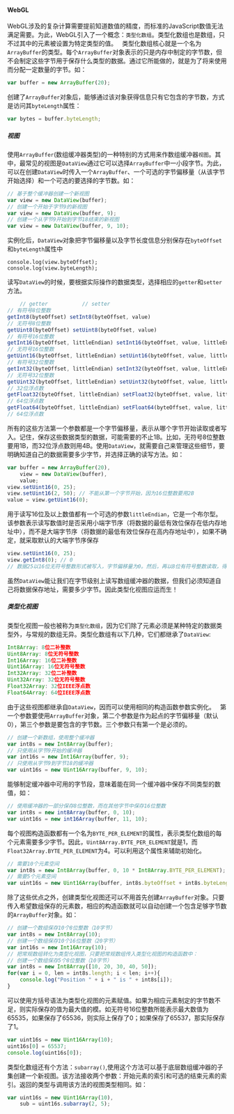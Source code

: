 #### WebGL
WebGL涉及的复杂计算需要提前知道数值的精度，而标准的JavaScript数值无法满足需要。为此，WebGL引入了一个概念：`类型化数组`。类型化数组也是数组，只不过其中的元素被设置为特定类型的值。  
类型化数组核心就是一个名为`ArrayBuffer`的类型。每个`ArrayBuffer`对象表示的只是内存中制定的字节数，但不会制定这些字节用于保存什么类型的数据。通过它所能做的，就是为了将来使用而分配一定数量的字节。如：  
```javascript
var buffer = new ArrayBuffer(20);
```
创建了`ArrayBuffer`对象后，能够通过该对象获得信息只有它包含的字节数，方式是访问其`byteLength`属性：
```javascript
var bytes = buffer.byteLength;
```
##### 视图
使用`ArrayBuffer`(数组缓冲器类型)的一种特别的方式用来作数组缓冲器`视图`。其中，最常见的视图是`DataView`通过它可以选择`ArrayBuffer`中一小段字节。为此，可以在创建`DataView`时传入一个`ArrayBuffer`、一个可选的字节偏移量（从该字节开始选择）和一个可选的要选择的字节数。如：
```javascript
// 基于整个缓冲器创建一个新视图
var view = new DataView(buffer);
// 创建一个开始于字节9的新视图
var view = new DataView(buffer, 9);
// 创建一个从字节9开始到字节18结束的新视图
var view = new DataView(buffer, 9, 10);
```
实例化后，`DataView`对象把字节偏移量以及字节长度信息分别保存在`byteOffset`和`byteLength`属性中
```javasript
console.log(view.byteOffset);
console.log(view.byteLength);
```
读写`DataView`的时候，要根据实际操作的数据类型，选择相应的`getter`和`setter`方法。
```javascript
    // getter           // setter
// 有符号8位整数
getInt8(byteOffset) setInt8(byteOffset, value)
// 无符号8位整数
getUint8(byteOffset) setUint8(byteOffset, value)
// 有符号16位整数
getInt16(byteOffset, littleEndian) setInt16(byteOffset, value, littleEndian)
// 无符号16位整数
getUint16(byteOffset, littleEndian) setUint16(byteOffset, value, littleEndian)
// 有符号32位整数
getInt32(byteOffset, littleEndian) setInt32(byteOffset, value, littleEndian)
// 无符号32位整数
getUint32(byteOffset, littleEndian) setUint32(byteOffset, value, littleEndian)
// 32位浮点数
getFloat32(byteOffset, littleEndian) setFloat32(byteOffset, value, littleEndian)
// 64位浮点数
getFloat64(byteOffset, littleEndian) setFloat64(byteOffset, value, littleEndian)
// 64位浮点数
```
所有的这些方法第一个参数都是一个字节偏移量，表示从哪个字节开始读取或者写入。记住，保存这些数据类型的数据，可能需要的不止1B。比如，无符号8位整数要用1B，而32位浮点数则用4B。使用`DataView`，就需要自己来管理这些细节，要明确知道自己的数据需要多少字节，并选择正确的读写方法。如：
```javascript
var buffer = new ArrayBuffer(20),
    view = new DataView(buffer),
    value;
view.setUint16(0, 25);
view.setUint16(2, 50); // 不能从第一个字节开始，因为16位整数要用2B
value = view.getUint16(0);
```
用于读写16位及以上数值都有一个可选的参数`littleEndian`，它是一个布尔型。该参数表示读写数值时是否采用小端字节序（将数据的最低有效位保存在低内存地址中），而不是大端字节序（将数据的最低有效位保存在高内存地址中），如果不确定，就采取默认的大端字节序保存
```javascript
view.setUint16(0, 25);
view.getInt8(0); // 0
// 数据25以16位无符号整数形式被写入，字节偏移量为0。然后，再以8位有符号整数读取，得到0。这是因为25的二进制形式前8位都是0
```
虽然`DataView`能让我们在字节级别上读写数组缓冲器的数据，但我们必须知道自己将数据保存地址，需要多少字节。因此类型化视图应运而生！
##### 类型化视图
类型化视图一般也被称为`类型化数组`，因为它们除了元素必须是某种特定的数据类型外，与常规的数组无异。类型化数组有以下几种，它们都继承了`DataView`:
```javascript
Int8Array: 8位二补整数
Uint8Array: 8位无符号整数
Int16Array: 16位二补整数
Uint16Array: 16位无符号整数
Int32Array: 32位二补整数
Uint32Array: 32位无符号整数
Float32Array: 32位IEEE浮点数
Float64Array: 64位IEEE浮点数
```
由于这些视图都继承自`DataView`，因而可以使用相同的构造函数参数实例化。  
第一个参数要使用`ArrayBuffer`对象，第二个参数是作为起点的字节偏移量（默认0），第三个参数是要包含的字节数。三个参数只有第一个是必须的。
```javascript
// 创建一个新数组，使用整个缓冲器
var int8s = new Int8Array(buffer);
// 只使用从字节9开始的缓冲器
var int16s = new Int16Array(buffer, 9);
// 只使用从字节9到字节18的缓冲器
var uint16s = new Uint16Array(buffer, 9, 10);
```
能够制定缓冲器中可用的字节段，意味着能在同一个缓冲器中保存不同类型的数值，如：
```javascript
// 使用缓冲器的一部分保存8位整数，而在其他字节中保存16位整数
var int8s = new int8Array(buffer, 0, 10);
var uint16s = new int16Array(buffer, 11, 10);
```
每个视图构造函数都有一个名为`BYTE_PER_ELEMENT`的属性，表示类型化数组的每个元素需要多少字节。因此，`Uint8Array.BYTE_PER_ELEMENT`就是1，而`Float32Array.BYTE_PER_ELEMENT`为4。可以利用这个属性来辅助初始化。
```javascript
// 需要10个元素空间
var int8s = new Int8Array(buffer, 0, 10 * Int8Array.BYTE_PER_ELEMENT);
// 需要5个元素空间
var uint16s = new Uint16Array(buffer, int8s.byteOffset + int8s.byteLength, 5 * Uint16Array.BYTE_PER_ELEMENT);
```
除了这些优点之外，创建类型化视图还可以不用首先创建`ArrayBuffer`对象。只要传入希望数组保存的元素数，相应的构造函数就可以自动创建一个包含足够字节数的`ArrayBuffer`对象。如：
```javascript
// 创建一个数组保存10个8位整数（10字节）
var int8s = new Int8Array(10);
// 创建一个数组保存10个16位整数（20字节）
var int16s = new Int16Array(10);
// 把常规数组转化为类型化视图，只要把常规数组传入类型化视图的构造函数中：
// 创建一个数组保存5个8位整数（10字节）
var int8s = new Int8Array([10, 20, 30, 40, 50]);
for(var i = 0, len = int8s.length; i < len; i++){
    console.log("Position " + i + " is " + int8s[i]);
}
```
可以使用方括号语法为类型化视图的元素赋值。如果为相应元素制定的字节数不足，则实际保存的值为最大值的模。如无符号16位整数所能表示最大数值为65535，如果保存了65536，则实际上保存了0；如果保存了65537，那实际保存了1。
```javascript
var uint16s = new Uint16Array(10);
uint16s[0] = 65537;
console.log(uint16s[0]);
```
类型化数组还有个方法：`subarray()`,使用这个方法可以基于底层数组缓冲器的子集创建一个新视图。该方法接收两个参数：开始元素的索引和可选的结束元素的索引。返回的类型与调用该方法的视图类型相同。如：
```javascript
var uint16s = new Uint16Array(10),
    sub = uint16s.subarray(2, 5);
```
